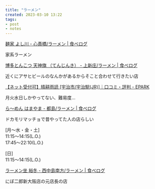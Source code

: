```yaml
---
title: "ラーメン"
created: 2023-03-10 13:22
tags:
- post
- notes
---
```


[麺家 よし川 - 心斎橋/ラーメン | 食べログ](https://s.tabelog.com/osaka/A2701/A270201/27134792/)

家系ラーメン

[博多とんこつ 天神旗 （てんじんき） - 上新庄/ラーメン | 食べログ](https://s.tabelog.com/osaka/A2701/A270307/27002613/)

近くにアサヒビールのなんかがあるからそこと合わせて行きたい店

[【ネット受付可】晴耕雨読 [宇治市/宇治駅(JR)]｜口コミ・評判 - EPARK](https://epark.jp/shopinfo/fsp407133/)

月火水日しかやってない、難易度…


[ら～めん はまやま - 都島/ラーメン | 食べログ](https://s.tabelog.com/osaka/A2701/A270304/27118998/)

ドカモリマッチョで昔やってた人の店らしい

[月～水・金・土]  
11:15～14:15(L.O.)   
17:45～22:10(L.O.)  
  
[日]  
11:15～14:15(L.O.)

[ラーメン坐 裕冬 - 西中島南方/ラーメン | 食べログ](https://s.tabelog.com/osaka/A2701/A270301/27124101/)

にぼ二郎新大阪店の元店長の店
